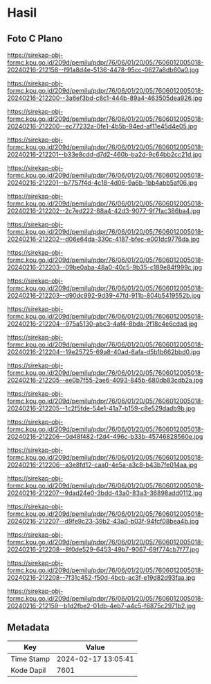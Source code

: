 # Hasil

## Foto C Plano

https://sirekap-obj-formc.kpu.go.id/209d/pemilu/pdpr/76/06/01/20/05/7606012005018-20240216-212158--f91a8d4e-5136-4478-95cc-0627a8db60a0.jpg

https://sirekap-obj-formc.kpu.go.id/209d/pemilu/pdpr/76/06/01/20/05/7606012005018-20240216-212200--3a6ef3bd-c8c1-444b-89a4-463505dea926.jpg

https://sirekap-obj-formc.kpu.go.id/209d/pemilu/pdpr/76/06/01/20/05/7606012005018-20240216-212200--ec77232a-0fe1-4b5b-94ed-af11e45d4e05.jpg

https://sirekap-obj-formc.kpu.go.id/209d/pemilu/pdpr/76/06/01/20/05/7606012005018-20240216-212201--b33e8cdd-d7d2-460b-ba2d-9c64bb2cc21d.jpg

https://sirekap-obj-formc.kpu.go.id/209d/pemilu/pdpr/76/06/01/20/05/7606012005018-20240216-212201--b7757f4d-4c18-4d06-9a6b-1bb4abb5af06.jpg

https://sirekap-obj-formc.kpu.go.id/209d/pemilu/pdpr/76/06/01/20/05/7606012005018-20240216-212202--2c7ed222-88a4-42d3-9077-9f7fac386ba4.jpg

https://sirekap-obj-formc.kpu.go.id/209d/pemilu/pdpr/76/06/01/20/05/7606012005018-20240216-212202--d06e64da-330c-4187-bfec-e001dc9776da.jpg

https://sirekap-obj-formc.kpu.go.id/209d/pemilu/pdpr/76/06/01/20/05/7606012005018-20240216-212203--09be0aba-48a0-40c5-9b35-c189e84f999c.jpg

https://sirekap-obj-formc.kpu.go.id/209d/pemilu/pdpr/76/06/01/20/05/7606012005018-20240216-212203--d90dc992-9d39-47fd-911b-804b5419552b.jpg

https://sirekap-obj-formc.kpu.go.id/209d/pemilu/pdpr/76/06/01/20/05/7606012005018-20240216-212204--975a5130-abc3-4af4-8bda-2f18c4e6cdad.jpg

https://sirekap-obj-formc.kpu.go.id/209d/pemilu/pdpr/76/06/01/20/05/7606012005018-20240216-212204--19e25725-69a8-40ad-8afa-d5b1b662bbd0.jpg

https://sirekap-obj-formc.kpu.go.id/209d/pemilu/pdpr/76/06/01/20/05/7606012005018-20240216-212205--ee0b7f55-2ae6-4093-845b-680db83cdb2a.jpg

https://sirekap-obj-formc.kpu.go.id/209d/pemilu/pdpr/76/06/01/20/05/7606012005018-20240216-212205--1c2f5fde-54e1-41a7-b159-c8e529dadb9b.jpg

https://sirekap-obj-formc.kpu.go.id/209d/pemilu/pdpr/76/06/01/20/05/7606012005018-20240216-212206--0d48f482-f2d4-496c-b33b-45746828560e.jpg

https://sirekap-obj-formc.kpu.go.id/209d/pemilu/pdpr/76/06/01/20/05/7606012005018-20240216-212206--a3e8fd12-caa0-4e5a-a3c8-b43b7fe014aa.jpg

https://sirekap-obj-formc.kpu.go.id/209d/pemilu/pdpr/76/06/01/20/05/7606012005018-20240216-212207--9dad24e0-3bdd-43a0-83a3-36898add0112.jpg

https://sirekap-obj-formc.kpu.go.id/209d/pemilu/pdpr/76/06/01/20/05/7606012005018-20240216-212207--d9fe9c23-39b2-43a0-b03f-94fcf08bea4b.jpg

https://sirekap-obj-formc.kpu.go.id/209d/pemilu/pdpr/76/06/01/20/05/7606012005018-20240216-212208--8f0de529-6453-49b7-9067-69f774cb7f77.jpg

https://sirekap-obj-formc.kpu.go.id/209d/pemilu/pdpr/76/06/01/20/05/7606012005018-20240216-212208--7f31c452-f50d-4bcb-ac3f-e19d82d93faa.jpg

https://sirekap-obj-formc.kpu.go.id/209d/pemilu/pdpr/76/06/01/20/05/7606012005018-20240216-212159--b1d2fbe2-01db-4eb7-a4c5-f6875c2971b2.jpg


## Metadata

| Key        | Value               |
| ---------- | ------------------- |
| Time Stamp | 2024-02-17 13:05:41 |
| Kode Dapil | 7601                |



